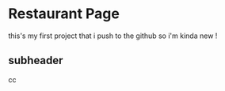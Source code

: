  # Restaurant Page
 
this's my first project that i push to the github so i'm kinda new !

## subheader 

cc
